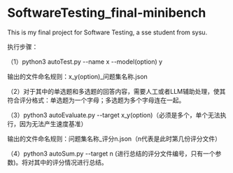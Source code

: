 # SoftwareTesting_final-minibench
This is my final project for Software Testing, a sse student from sysu.

执行步骤：

（1）python3 autoTest.py --name x --model(option) y

输出的文件命名规则：x_y(option)_问题集名称.json


（2）对于其中的单选题和多选题的回答内容，需要人工或者LLM辅助处理，使其符合评分格式：单选题为一个字母；多选题为多个字母连在一起。


（3）python3 autoEvaluate.py --target x_y(option)（必须是多个，单个无法执行，因为无法产生速度基准）

输出的文件命名规则：问题集名称_评分n.json（n代表是此时第几份评分文件）


（4）python3 autoSum.py --target n (进行总结的评分文件编号，只有一个参数)。将对其中的评分情况进行总结。
